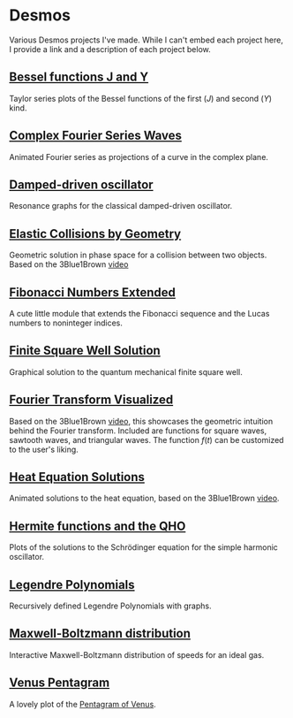 # Desmos
Various Desmos projects I've made. While I can't embed each project here, I provide a link and a description of each project below.

## [Bessel functions J and Y](https://www.desmos.com/calculator/hhhwtyc4gc?invertedColors)
Taylor series plots of the Bessel functions of the first (*J*) and second (*Y*) kind.

## [Complex Fourier Series Waves](https://www.desmos.com/calculator/qzpvd7h1nj?invertedColors)
Animated Fourier series as projections of a curve in the complex plane.

## [Damped-driven oscillator](https://www.desmos.com/calculator/y7q6colulj?invertedColors)
Resonance graphs for the classical damped-driven oscillator.

## [Elastic Collisions by Geometry](https://www.desmos.com/calculator/q0px86rzqm?invertedColors)
Geometric solution in phase space for a collision between two objects. Based on the 3Blue1Brown [video](https://youtu.be/jsYwFizhncE)

## [Fibonacci Numbers Extended](https://www.desmos.com/calculator/cpu9oqpndj?invertedColors)
A cute little module that extends the Fibonacci sequence and the Lucas numbers to noninteger indices.

## [Finite Square Well Solution](https://www.desmos.com/calculator/qv2oyweian?invertedColors)
Graphical solution to the quantum mechanical finite square well.

## [Fourier Transform Visualized](https://www.desmos.com/calculator/exhbaz9mpf?invertedColors)
Based on the 3Blue1Brown [video](https://youtu.be/spUNpyF58BY), this showcases the geometric intuition behind the Fourier transform. Included are functions for square waves, sawtooth waves, and triangular waves. The function *f*(*t*) can be customized to the user's liking.

## [Heat Equation Solutions](https://www.desmos.com/calculator/jm0wguklxe?invertedColors)
Animated solutions to the heat equation, based on the 3Blue1Brown [video](https://youtu.be/ToIXSwZ1pJU).

## [Hermite functions and the QHO](https://www.desmos.com/calculator/vxpuwbythz?invertedColors)
Plots of the solutions to the Schr&ouml;dinger equation for the simple harmonic oscillator.

## [Legendre Polynomials](https://www.desmos.com/calculator/kh14bquiai?invertedColors)
Recursively defined Legendre Polynomials with graphs.

## [Maxwell-Boltzmann distribution](https://www.desmos.com/calculator/mnu6tnlqvg?invertedColors)
Interactive Maxwell-Boltzmann distribution of speeds for an ideal gas.

## [Venus Pentagram](https://www.desmos.com/calculator/2lep41lbbk?invertedColors)
A lovely plot of the [Pentagram of Venus](http://eqnoftheday.com/the-pentagram-of-venus/).
